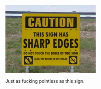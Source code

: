 ![fucking pointless](https://github.com/dylanegan/htmlip/raw/master/pointless.jpg)

Just as fucking pointless as this sign.
